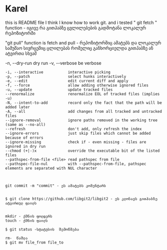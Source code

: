 # Karel
this is README file
I think I know how to work git. 
and i tested " git fetch " function - იგივე რა გითჰაბზე ცვლილებების გადმოტანა ლოკალურ რეპოზიტორში


"git pull" function is fetch and pull - რეპოზიტორშიც ამატებს და ლოკალურ სამუშაო სივრცეშიც ცლილებას რომელიც განხორციელდა გითჰაბზე ან ატვირთა სხვამ 


-n, --dry-run               dry run
    -v, --verbose               be verbose

    -i, --interactive           interactive picking
    -p, --patch                 select hunks interactively
    -e, --edit                  edit current diff and apply
    -f, --force                 allow adding otherwise ignored files
    -u, --update                update tracked files
    --renormalize               renormalize EOL of tracked files (implies -u)
    -N, --intent-to-add         record only the fact that the path will be added later
    -A, --all                   add changes from all tracked and untracked files
    --ignore-removal            ignore paths removed in the working tree (same as --no-all)
    --refresh                   don't add, only refresh the index
    --ignore-errors             just skip files which cannot be added because of errors
    --ignore-missing            check if - even missing - files are ignored in dry run
    --chmod (+|-)x              override the executable bit of the listed files
    --pathspec-from-file <file> read pathspec from file
    --pathspec-file-nul         with --pathspec-from-file, pathspec elements are separated with NUL character



    git commit -m "commit" - ეს ამატებს კომენტარს


    $ git clone https://github.com/libgit2/libgit2 - ეს კლონავს გითჰაბზე ატვირთულ ფაილს


    mkdir - ქმნის ფოლდერს
    touch - ქმნის ფაილს

    $ git status -სტატუსის  შემოწმება

    rm-  წაშლა
    $ git mv file_from file_to



